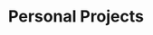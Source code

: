---
title: "Personal Projects"
permalink: /personal-projects/
layout: single
author_profile: true
---